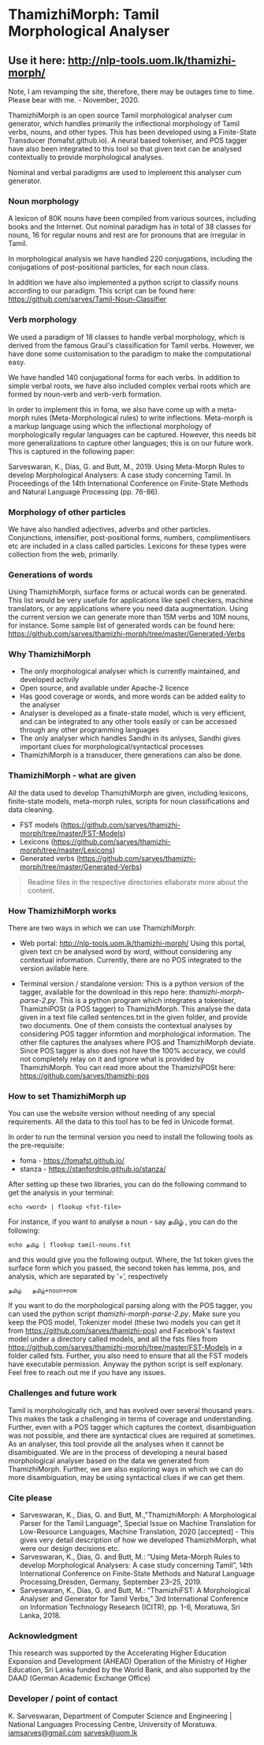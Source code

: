 # ThamizhiMorph: Tamil Morphological Analyser
## Use it here: http://nlp-tools.uom.lk/thamizhi-morph/ 
Note, I am revamping the site, therefore, there may be outages time to time. Please bear with me. - November, 2020.


ThamizhiMorph is an open source Tamil morphological analyser cum generator, which handles primarily the inflectional morphology of Tamil verbs, nouns, and other types. This has been developed using a Finite-State Transducer (fomafst.github.io). 
A neural based tokeniser, and POS tagger have also been integrated to this tool so that given text can be analysed contextually to provide morphological analyses.

Nominal and verbal paradigms are used to implement this analyser cum generator. 

### Noun morphology

A lexicon of 80K nouns have been compiled from various sources, including books and the Internet. Out nominal paradigm has in total of 38 classes for nouns, 16 for regular nouns and rest are for pronouns that are irregular in Tamil.

In morphological analysis we have handled 220 conjugations, including the conjugations of post-positional particles, for each noun class.

In addition we have also implemented a python script to classify nouns according to our paradigm. This script can be found here: https://github.com/sarves/Tamil-Noun-Classifier

### Verb morphology

We used a paradigm of 18 classes to handle verbal morphology, which is derived from the famous Graul's classification for Tamil verbs. However, we have done some customisation to the paradigm to make the computational easy. 

We have handled 140 conjugational forms for each verbs. In addition to simple verbal roots, we have also included complex verbal roots which are formed by noun-verb and verb-verb formation.

In order to implement this in foma, we also have come up with a meta-morph rules (Meta-Morphological rules) to write inflections. Meta-morph is a markup language using which the inflectional morphology of morphologically regular languages can be captured. However, this needs bit more generalizations to capture other languages; this is on our future work. This is captured in the following paper:

Sarveswaran, K., Dias, G. and Butt, M., 2019. Using Meta-Morph Rules to develop Morphological Analysers: A case study concerning Tamil. In Proceedings of the 14th International Conference on Finite-State Methods and Natural Language Processing (pp. 76-86).

### Morphology of other particles

We have also handled adjectives, adverbs and other particles. Conjunctions, intensifier, post-positional forms, numbers, complimentisers etc are included in a class called particles. Lexicons for these types were collection from the web, primarily.

### Generations of words

Using ThamizhiMorph, surface forms or actucal words can be generated. This list would be very usefule for applications like spell checkers, machine translators, or any applications where you need data augmentation. Using the current version we can generate more than 15M verbs and 10M nouns, for instance. Some sample list of generated words can be found here: https://github.com/sarves/thamizhi-morph/tree/master/Generated-Verbs

### Why ThamizhiMorph
- The only morphological analyser which is currently maintained, and developed activily
- Open source, and available under Apache-2 licence
- Has good coverage or words, and more words can be added eality to the analyser
- Analyser is developed as a finate-state model, which is very efficient, and can be integrated to any other tools easily or can be accessed through any other programming languages
- The only analyser which handles Sandhi in its anlyses, Sandhi gives important clues for morphological/syntactical processes
- ThamizhiMorph is a transducer, there generations can also be done. 

### ThamizhiMorph - what are given

All the data used to develop ThamizhiMorph are given, including lexicons, finite-state models, meta-morph rules, scripts for noun classifications and data cleaning.
- FST models (https://github.com/sarves/thamizhi-morph/tree/master/FST-Models)
- Lexicons (https://github.com/sarves/thamizhi-morph/tree/master/Lexicons)
- Generated verbs (https://github.com/sarves/thamizhi-morph/tree/master/Generated-Verbs) 
> Readme files in the respective directories ellaborate more about the content.

### How ThamizhiMorph works

There are two ways in which we can use ThamizhiMorph:
- Web portal: http://nlp-tools.uom.lk/thamizhi-morph/
Using this portal, given text cn be analysed word by word, without considering any contextual information. Currently, there are no POS integrated to the version avilable here.

- Terminal version / standalone version: This is a python version of the tagger, available for the download in this repo here: *thamizhi-morph-parse-2.py*. This is a python program which integrates a tokeniser, ThamizhiPOSt (a POS tagger) to ThamizhiMorph. This analyse the data given in a text file called sentences.txt in the given folder, and provide two documents. One of them consists the contextual analyses by considering POS tagger informtion and morphological information. The other file captures the analyses where POS and ThamizhiMorph deviate. Since POS tagger is also does not have the 100% accuracy, we could not completely relay on it and ignore what is provided by ThamizhiMorph. You can read more about the ThamizhiPOSt here: https://github.com/sarves/thamizhi-pos

### How to set ThamizhiMorph up

You can use the website version without needing of any special requirements. All the data to this tool has to be fed in Unicode format. 

In order to run the terminal version you need to install the following tools as the pre-requisite:
- foma - https://fomafst.github.io/
- stanza - https://stanfordnlp.github.io/stanza/

After setting up these two libraries, you can do the following command to get the analysis in your terminal:
```
echo <word> | flookup <fst-file>
```
For instance, if you want to analyse a noun - say தமிழ் , you can do the following:
```
echo தமிழ் | flookup tamil-nouns.fst 
```
and this would give you the following output. Where, the 1st token gives the surface form which you passed, the second token has lemma, pos, and analysis, which are separated by ‘+’, respectively 
```
தமிழ்	தமிழ்+noun+nom
```

If you want to do the morphological parsing along with the POS tagger, you can used the python script *thamizhi-morph-parse-2.py*. Make sure you keep the POS model, Tokenizer model (these two models you can get it from https://github.com/sarves/thamizhi-pos) and Facebook's fastext model under a directory called models, and all the fsts files from https://github.com/sarves/thamizhi-morph/tree/master/FST-Models in a folder called fsts. Further, you also need to ensure that all the FST models have executable permission. Anyway the python script is self explonary. Feel free to reach out me if you have any issues.

### Challenges and future work

Tamil is morphologically rich, and has evolved over several thousand years. This makes the task a challenging in terms of coverage and understanding. Further, even with a POS tagger which captures the context, disambiguation was not possible, and there are syntactical clues are required at sometimes. As an analyser, this tool provide all the analyses when it cannot be disambiguated. 
We are in the process of developing a neural based morphological analyser based on the data we generated from ThamizhiMorph. Further, we are also exploring ways in which we can do more disambiguation, may be using syntactical clues if we can get them. 

### Cite please

- Sarveswaran, K., Dias, G. and Butt, M.,"ThamizhiMorph: A Morphological Parser for the Tamil Language", Special Issue on Machine Translation for Low-Resource Languages, Machine Translation, 2020 [accepted] - This gives very detail description of how we developed ThamizhiMorph, what were our design decisions etc.
- Sarveswaran, K., Dias, G. and Butt, M.: “Using Meta-Morph Rules to develop Morphological Analysers: A case study concerning Tamil”, 14th International Conference on Finite-State Methods and Natural Language Processing,Dresden, Germany, September 23–25, 2019.
- Sarveswaran, K., Dias, G. and Butt, M.: “ThamizhiFST: A Morphological Analyser and Generator for Tamil Verbs,” 3rd International Conference on Information Technology Research (ICITR), pp. 1-6, Moratuwa, Sri Lanka, 2018.

### Acknowledgment

This research was supported by the Accelerating Higher Education Expansion and Development (AHEAD) Operation of the Ministry of Higher Education, Sri Lanka funded by the World Bank, and also supported by the DAAD (German Academic Exchange Office)


### Developer / point of contact

K. Sarveswaran, 
Department of Computer Science and Engineering |
National Languages Processing Centre,
University of Moratuwa.
iamsarves@gmail.com
sarvesk@uom.lk

